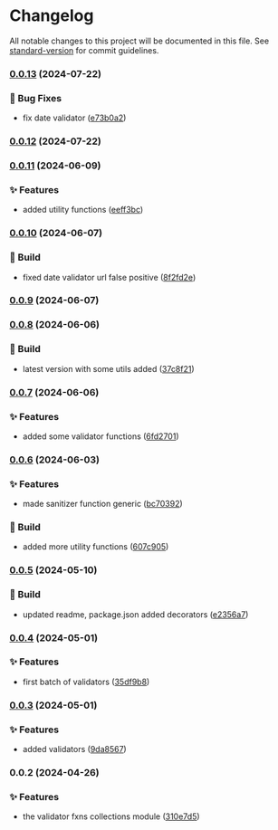 # Changelog

All notable changes to this project will be documented in this file. See [standard-version](https://github.com/conventional-changelog/standard-version) for commit guidelines.

### [0.0.13](https://github.com/Bankole2000/validator-utils/compare/v0.0.12...v0.0.13) (2024-07-22)


### 🐛 Bug Fixes

* fix date validator ([e73b0a2](https://github.com/Bankole2000/validator-utils/commits/e73b0a2808eaf6382e6a9616fcbc531539d0f306))

### [0.0.12](https://github.com/Bankole2000/validator-utils/compare/v0.0.11...v0.0.12) (2024-07-22)

### [0.0.11](https://github.com/Bankole2000/validator-utils/compare/v0.0.10...v0.0.11) (2024-06-09)


### ✨ Features

* added utility functions ([eeff3bc](https://github.com/Bankole2000/validator-utils/commits/eeff3bc287b245fe78a873137ed1ffe40d5d92b1))

### [0.0.10](https://github.com/Bankole2000/validator-utils/compare/v0.0.9...v0.0.10) (2024-06-07)


### 🚧 Build

* fixed date validator url false positive ([8f2fd2e](https://github.com/Bankole2000/validator-utils/commits/8f2fd2e008ca0e855fb14c1555dc6335e4f6c4ba))

### [0.0.9](https://github.com/Bankole2000/validator-utils/compare/v0.0.8...v0.0.9) (2024-06-07)

### [0.0.8](https://github.com/Bankole2000/validator-utils/compare/v0.0.7...v0.0.8) (2024-06-06)


### 🚧 Build

* latest version with some utils added ([37c8f21](https://github.com/Bankole2000/validator-utils/commits/37c8f213c5c76d59f3beedff993712593455d584))

### [0.0.7](https://github.com/Bankole2000/validator-utils/compare/v0.0.6...v0.0.7) (2024-06-06)


### ✨ Features

* added some validator functions ([6fd2701](https://github.com/Bankole2000/validator-utils/commits/6fd270174ab1a8f0a0990bed6fef804eb3ff2a7f))

### [0.0.6](https://github.com/Bankole2000/validator-utils/compare/v0.0.5...v0.0.6) (2024-06-03)


### ✨ Features

* made sanitizer function generic ([bc70392](https://github.com/Bankole2000/validator-utils/commits/bc70392d8949bebaa05832aedc67d24b0766c474))


### 🚧 Build

* added more utility functions ([607c905](https://github.com/Bankole2000/validator-utils/commits/607c9059f45d2a472137e73fe8f63aefb3675b94))

### [0.0.5](https://github.com/Bankole2000/validator-utils/compare/v0.0.4...v0.0.5) (2024-05-10)


### 🚧 Build

* updated readme, package.json added decorators ([e2356a7](https://github.com/Bankole2000/validator-utils/commits/e2356a713ce10d77aa078c4d4bceb8502aa8e4fd))

### [0.0.4](https://github.com/Bankole2000/validator-utils/compare/v0.0.3...v0.0.4) (2024-05-01)


### ✨ Features

* first batch of validators ([35df9b8](https://github.com/Bankole2000/validator-utils/commit/35df9b86b835c9793291b8de9b68d2eb51a38238))

### [0.0.3](https://github.com/Bankole2000/validator-utils/compare/v0.0.2...v0.0.3) (2024-05-01)


### ✨ Features

* added validators ([9da8567](https://github.com/Bankole2000/validator-utils/commit/9da856778830e5b2cf042c79be77004b208aa7bc))

### 0.0.2 (2024-04-26)


### ✨ Features

* the validator fxns collections module ([310e7d5](https://github.com/Bankole2000/validator-utils/commit/310e7d5b0b9932b014a3f475a69f04aa29a72f7a))
